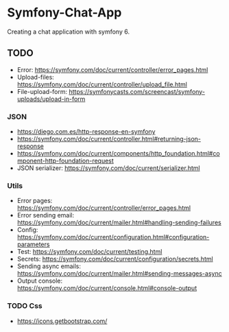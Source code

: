 # Symfony-Chat-App

Creating a chat application with symfony 6.

## TODO

- Error: https://symfony.com/doc/current/controller/error_pages.html
- Upload-files: https://symfony.com/doc/current/controller/upload_file.html
- File-upload-form: https://symfonycasts.com/screencast/symfony-uploads/upload-in-form

### JSON

- https://diego.com.es/http-response-en-symfony
- https://symfony.com/doc/current/controller.html#returning-json-response
- https://symfony.com/doc/current/components/http_foundation.html#component-http-foundation-request
- JSON serializer: https://symfony.com/doc/current/serializer.html

### Utils

- Error pages: https://symfony.com/doc/current/controller/error_pages.html
- Error sending email: https://symfony.com/doc/current/mailer.html#handling-sending-failures
- Config: https://symfony.com/doc/current/configuration.html#configuration-parameters
- Test: https://symfony.com/doc/current/testing.html
- Secrets: https://symfony.com/doc/current/configuration/secrets.html
- Sending async emails: https://symfony.com/doc/current/mailer.html#sending-messages-async
- Output console: https://symfony.com/doc/current/console.html#console-output

### TODO Css

- https://icons.getbootstrap.com/
